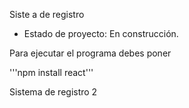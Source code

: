 <hi> Siste a de registro </h1>

- Estado de proyecto: En construcción.

Para ejecutar el programa debes poner

'''npm install react'''

Sistema de registro 2
